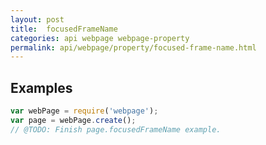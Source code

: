 ```yaml
---
layout: post
title:  focusedFrameName
categories: api webpage webpage-property
permalink: api/webpage/property/focused-frame-name.html
---
```


## Examples

```javascript
var webPage = require('webpage');
var page = webPage.create();
// @TODO: Finish page.focusedFrameName example.
```








